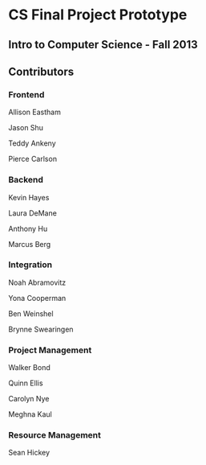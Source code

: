 # CS Final Project Prototype

## Intro to Computer Science - Fall 2013

## Contributors

### Frontend

Allison Eastham

Jason Shu

Teddy Ankeny

Pierce Carlson

### Backend

Kevin Hayes

Laura DeMane

Anthony Hu

Marcus Berg

### Integration

Noah Abramovitz

Yona Cooperman

Ben Weinshel

Brynne Swearingen

### Project Management

Walker Bond

Quinn Ellis

Carolyn Nye

Meghna Kaul

### Resource Management

Sean Hickey
